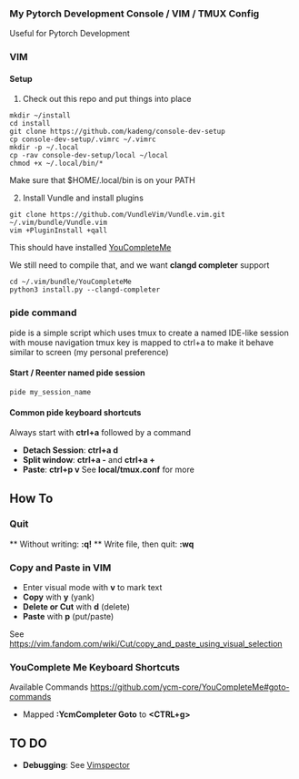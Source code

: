 
### My Pytorch Development Console / VIM / TMUX Config

Useful for Pytorch Development

### VIM

#### Setup

1. Check out this repo and put things into place


```
mkdir ~/install
cd install
git clone https://github.com/kadeng/console-dev-setup
cp console-dev-setup/.vimrc ~/.vimrc
mkdir -p ~/.local
cp -rav console-dev-setup/local ~/local
chmod +x ~/.local/bin/*
```

Make sure that $HOME/.local/bin is on your PATH

2. Install Vundle and install plugins

```
git clone https://github.com/VundleVim/Vundle.vim.git ~/.vim/bundle/Vundle.vim
vim +PluginInstall +qall
```

This should have installed [YouCompleteMe](https://github.com/ycm-core/YouCompleteMe) 

We still need to compile that, and we want **clangd completer** support
```
cd ~/.vim/bundle/YouCompleteMe
python3 install.py --clangd-completer
```

### pide command

pide is a simple script which uses tmux to create a named IDE-like session with mouse navigation
tmux key is mapped to ctrl+a to make it behave similar to screen (my personal preference)

#### Start / Reenter named pide session

```
pide my_session_name
```

#### Common pide keyboard shortcuts

Always start with **ctrl+a** followed by a command

 * **Detach Session**: **ctrl+a d**
 * **Split window**: **ctrl+a -** and **ctrl+a +**
 * **Paste**: **ctrl+p v**
See **local/tmux.conf** for more

##  How To

### Quit

 ** Without writing: **:q!**
 ** Write file, then quit: **:wq**

### Copy and Paste in VIM

 * Enter visual mode with **v** to mark text
 * **Copy** with **y** (yank)
 * **Delete or Cut** with **d** (delete)
 * **Paste** with **p** (put/paste)

See https://vim.fandom.com/wiki/Cut/copy_and_paste_using_visual_selection

### YouComplete Me Keyboard Shortcuts

Available Commands https://github.com/ycm-core/YouCompleteMe#goto-commands

 * Mapped **:YcmCompleter Goto** to **<CTRL+g>**

## TO DO

 * **Debugging**: See [Vimspector](https://github.com/puremourning/vimspector)

